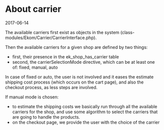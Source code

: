 About carrier
==================
2017-06-14




The available carriers first exist as objects in the system (class-modules/Ekom/Carrier/CarrierInterface.php).

Then the available carriers for a given shop are defined by two things:

- first, their presence in the ek_shop_has_carrier table
- second, the carrierSelectionMode directive, which can be at least one of: fixed, manual, auto



In case of fixed or auto, the user is not involved and it eases the estimate shipping cost process (which occurs
on the cart page), and also the checkout process, as less steps are involved.


If manual mode is chosen:
- to estimate the shipping costs we basically run through all the available carriers for the shop,
and use some algorithm to select the carriers that are going to handle the products.
- on the checkout page, we provide the user with the choice of the carrier



